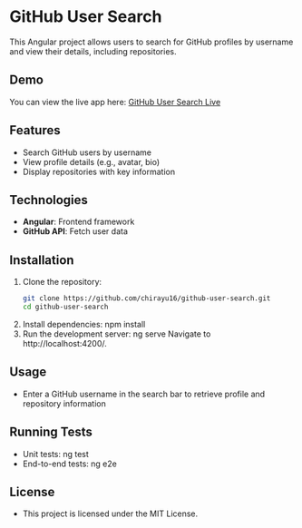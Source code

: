 # GitHub User Search

This Angular project allows users to search for GitHub profiles by username and view their details, including repositories.

## Demo
You can view the live app here: [GitHub User Search Live](https://github-user-repo-info.netlify.app/)


## Features
- Search GitHub users by username
- View profile details (e.g., avatar, bio)
- Display repositories with key information

## Technologies
- **Angular**: Frontend framework
- **GitHub API**: Fetch user data

## Installation

1. Clone the repository:
   ```bash
   git clone https://github.com/chirayu16/github-user-search.git
   cd github-user-search
2. Install dependencies:
    npm install
3. Run the development server:
    ng serve
    Navigate to http://localhost:4200/.

## Usage
- Enter a GitHub username in the search bar to retrieve profile and   
  repository information

## Running Tests
- Unit tests: ng test
- End-to-end tests: ng e2e

## License
- This project is licensed under the MIT License.
